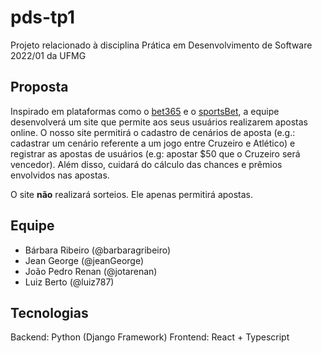 # pds-tp1

Projeto relacionado à disciplina Prática em Desenvolvimento de Software 2022/01 da UFMG

## Proposta

Inspirado em plataformas como o [bet365](https://pt.wikipedia.org/wiki/Bet365) e o [sportsBet](https://en.wikipedia.org/wiki/Sportsbet), a equipe desenvolverá um site que permite aos seus usuários realizarem apostas online. O nosso site permitirá o cadastro de cenários de aposta (e.g.: cadastrar um cenário referente a um jogo entre Cruzeiro e Atlético) e registrar as apostas de usuários (e.g: apostar $50 que o Cruzeiro será vencedor). Além disso, cuidará do cálculo das chances e prêmios envolvidos nas apostas.

O site **não** realizará sorteios. Ele apenas permitirá apostas.

## Equipe

- Bárbara Ribeiro (@barbaragribeiro)
- Jean George (@jeanGeorge)
- João Pedro Renan (@jotarenan)
- Luiz Berto (@luiz787)

## Tecnologias

Backend: Python (Django Framework)
Frontend: React + Typescript
